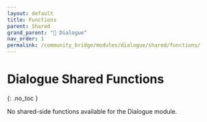```yaml
---
layout: default
title: Functions
parent: Shared
grand_parent: "💬 Dialogue"
nav_order: 1
permalink: /community_bridge/modules/dialogue/shared/functions/
---
```


# Dialogue Shared Functions
{: .no_toc }

No shared-side functions available for the Dialogue module.